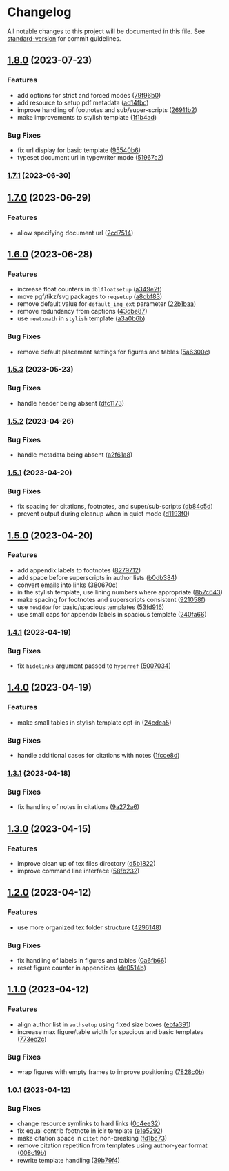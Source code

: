 # Changelog

All notable changes to this project will be documented in this file. See [standard-version](https://github.com/conventional-changelog/standard-version) for commit guidelines.

## [1.8.0](https://github.com/jayanthkoushik/shiny-mdc/compare/v1.7.1...v1.8.0) (2023-07-23)


### Features

* add options for strict and forced modes ([79f96b0](https://github.com/jayanthkoushik/shiny-mdc/commit/79f96b0ddd6d4a90b9ae2737a2b85e18d2ee01f9))
* add resource to setup pdf metadata ([ad14fbc](https://github.com/jayanthkoushik/shiny-mdc/commit/ad14fbc47d3cd80b40dd7a3e29a8c9ec667a4221))
* improve handling of footnotes and sub/super-scripts ([26911b2](https://github.com/jayanthkoushik/shiny-mdc/commit/26911b2007e21f0e0f0fe4047309e198a0be4549))
* make improvements to stylish template ([1f1b4ad](https://github.com/jayanthkoushik/shiny-mdc/commit/1f1b4ad174d62df645e24636efdd7ca9fe0eb509))


### Bug Fixes

* fix url display for basic template ([95540b6](https://github.com/jayanthkoushik/shiny-mdc/commit/95540b6cf909bdcac22902fc6319f010a0538b29))
* typeset document url in typewriter mode ([51967c2](https://github.com/jayanthkoushik/shiny-mdc/commit/51967c231b1e53128bbd2f361f0ec12830067aa1))

### [1.7.1](https://github.com/jayanthkoushik/shiny-mdc/compare/v1.7.0...v1.7.1) (2023-06-30)

## [1.7.0](https://github.com/jayanthkoushik/shiny-mdc/compare/v1.6.0...v1.7.0) (2023-06-29)


### Features

* allow specifying document url ([2cd7514](https://github.com/jayanthkoushik/shiny-mdc/commit/2cd7514326d97fc16c3addf2ec852f3709318ae8))

## [1.6.0](https://github.com/jayanthkoushik/shiny-mdc/compare/v1.5.3...v1.6.0) (2023-06-28)


### Features

* increase float counters in `dblfloatsetup` ([a349e2f](https://github.com/jayanthkoushik/shiny-mdc/commit/a349e2f8c4843a557c4d3d83d15244a51b7feaae))
* move pgf/tikz/svg packages to `reqsetup` ([a8dbf83](https://github.com/jayanthkoushik/shiny-mdc/commit/a8dbf8325b9e3a8101b9e1a780637a63042c8acb))
* remove default value for `default_img_ext` parameter ([22b1baa](https://github.com/jayanthkoushik/shiny-mdc/commit/22b1baa38947179722fddf7b2f58c7a947b75416))
* remove redundancy from captions ([43dbe87](https://github.com/jayanthkoushik/shiny-mdc/commit/43dbe876a8152d576f50c816d24913b43b9be0af))
* use `newtxmath` in `stylish` template ([a3a0b6b](https://github.com/jayanthkoushik/shiny-mdc/commit/a3a0b6baea57f0985cb77f6762317508dcc2532f))


### Bug Fixes

* remove default placement settings for figures and tables ([5a6300c](https://github.com/jayanthkoushik/shiny-mdc/commit/5a6300cb32aa0de000d0abe27632d2dc8480cc74))

### [1.5.3](https://github.com/jayanthkoushik/shiny-mdc/compare/v1.5.2...v1.5.3) (2023-05-23)


### Bug Fixes

* handle header being absent ([dfc1173](https://github.com/jayanthkoushik/shiny-mdc/commit/dfc1173e2b250c61db50a2815dd8a95760f15745))

### [1.5.2](https://github.com/jayanthkoushik/shiny-mdc/compare/v1.5.1...v1.5.2) (2023-04-26)


### Bug Fixes

* handle metadata being absent ([a2f61a8](https://github.com/jayanthkoushik/shiny-mdc/commit/a2f61a81fc16fe4a1b527fee4a0a971c43c1366a))

### [1.5.1](https://github.com/jayanthkoushik/shiny-mdc/compare/v1.5.0...v1.5.1) (2023-04-20)


### Bug Fixes

* fix spacing for citations, footnotes, and super/sub-scripts ([db84c5d](https://github.com/jayanthkoushik/shiny-mdc/commit/db84c5de40db26594876f6b83293ea6149aad10a))
* prevent output during cleanup when in quiet mode ([d1193f0](https://github.com/jayanthkoushik/shiny-mdc/commit/d1193f06255165db99fd430836a631f7dadd2b12))

## [1.5.0](https://github.com/jayanthkoushik/shiny-mdc/compare/v1.4.1...v1.5.0) (2023-04-20)


### Features

* add appendix labels to footnotes ([8279712](https://github.com/jayanthkoushik/shiny-mdc/commit/8279712031ef4a36cc22720248a63cb22ffc6103))
* add space before superscripts in author lists ([b0db384](https://github.com/jayanthkoushik/shiny-mdc/commit/b0db3843ebca5a68428f275517d3fefce280f45f))
* convert emails into links ([380670c](https://github.com/jayanthkoushik/shiny-mdc/commit/380670c51565789c6ced8c13278cfbd03f79790e))
* in the stylish template, use lining numbers where appropriate ([8b7c643](https://github.com/jayanthkoushik/shiny-mdc/commit/8b7c64339f9b54ae5a6f4168c8ffa73f2c0b5df8))
* make spacing for footnotes and superscripts consistent ([921058f](https://github.com/jayanthkoushik/shiny-mdc/commit/921058fb021805ce4da93151831703cfcbc38fda))
* use `nowidow` for basic/spacious templates ([53fd916](https://github.com/jayanthkoushik/shiny-mdc/commit/53fd9163d8f5f72cd86b311f18d4bdac428a9a9b))
* use small caps for appendix labels in spacious template ([240fa66](https://github.com/jayanthkoushik/shiny-mdc/commit/240fa66fc1f30ddace242a5261c4811ca9302de5))

### [1.4.1](https://github.com/jayanthkoushik/shiny-mdc/compare/v1.4.0...v1.4.1) (2023-04-19)


### Bug Fixes

* fix `hidelinks` argument passed to `hyperref` ([5007034](https://github.com/jayanthkoushik/shiny-mdc/commit/500703429ac92f233caf309f1f6b3f22d88c6ef8))

## [1.4.0](https://github.com/jayanthkoushik/shiny-mdc/compare/v1.3.1...v1.4.0) (2023-04-19)


### Features

* make small tables in stylish template opt-in ([24cdca5](https://github.com/jayanthkoushik/shiny-mdc/commit/24cdca56f336ee69b178a89420c3fe1560be3c94))


### Bug Fixes

* handle additional cases for citations with notes ([1fcce8d](https://github.com/jayanthkoushik/shiny-mdc/commit/1fcce8d9549ebfc0896b46eaadb38f8064f25ace))

### [1.3.1](https://github.com/jayanthkoushik/shiny-mdc/compare/v1.3.0...v1.3.1) (2023-04-18)


### Bug Fixes

* fix handling of notes in citations ([9a272a6](https://github.com/jayanthkoushik/shiny-mdc/commit/9a272a661971a25dc78703a2889dcadf00c429ed))

## [1.3.0](https://github.com/jayanthkoushik/shiny-mdc/compare/v1.2.0...v1.3.0) (2023-04-15)


### Features

* improve clean up of tex files directory ([d5b1822](https://github.com/jayanthkoushik/shiny-mdc/commit/d5b182265fbd3884ebc59ca618bd2302df400647))
* improve command line interface ([58fb232](https://github.com/jayanthkoushik/shiny-mdc/commit/58fb2328e5c59bab3970ee7ff6beea1d4a9af252))

## [1.2.0](https://github.com/jayanthkoushik/shiny-mdc/compare/v1.1.0...v1.2.0) (2023-04-12)


### Features

* use more organized tex folder structure ([4296148](https://github.com/jayanthkoushik/shiny-mdc/commit/4296148d049c41634f80e8aa9535a5710d7d7874))


### Bug Fixes

* fix handling of labels in figures and tables ([0a6fb66](https://github.com/jayanthkoushik/shiny-mdc/commit/0a6fb6669cbc763f22af11dca108a489df60a8d4))
* reset figure counter in appendices ([de0514b](https://github.com/jayanthkoushik/shiny-mdc/commit/de0514be47f1c50be1eb9a551ab82767a0b87fe1))

## [1.1.0](https://github.com/jayanthkoushik/shiny-mdc/compare/v1.0.1...v1.1.0) (2023-04-12)


### Features

* align author list in `authsetup` using fixed size boxes ([ebfa391](https://github.com/jayanthkoushik/shiny-mdc/commit/ebfa3914b635f8609f6c3651ea7455b5649f02e9))
* increase max figure/table width for spacious and basic templates ([773ec2c](https://github.com/jayanthkoushik/shiny-mdc/commit/773ec2c9ddb6843e8eaa3b38c8f1f2c4844db46c))


### Bug Fixes

* wrap figures with empty frames to improve positioning ([7828c0b](https://github.com/jayanthkoushik/shiny-mdc/commit/7828c0b53f09c13e75de34fbb63fd7803ca060c2))

### [1.0.1](https://github.com/jayanthkoushik/shiny-mdc/compare/v1.0.0...v1.0.1) (2023-04-12)


### Bug Fixes

* change resource symlinks to hard links ([0c4ee32](https://github.com/jayanthkoushik/shiny-mdc/commit/0c4ee3290f7171bf6565f3f016444ca4cd955d25))
* fix equal contrib footnote in iclr template ([e1e5292](https://github.com/jayanthkoushik/shiny-mdc/commit/e1e5292090ec644cfd50e2bcea1cb9444f8ae20f))
* make citation space in `citet` non-breaking ([fd1bc73](https://github.com/jayanthkoushik/shiny-mdc/commit/fd1bc73904b3b31cea7bfa1af1dca7913c0414f7))
* remove citation repetition from templates using author-year format ([008c19b](https://github.com/jayanthkoushik/shiny-mdc/commit/008c19b87ca6b252861d37097b81c7cb6bcb202d))
* rewrite template handling ([39b79f4](https://github.com/jayanthkoushik/shiny-mdc/commit/39b79f4c96f275a8b22d955b0d35da8ef9c17a6f))
